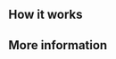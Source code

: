 <!-- 
Introduce your plugin, expanding on the description in the _metadata.yaml file.
What does your plugin do? Why would someone want to use it? 

If this is an Enterprise version of an open-source plugin, explain what benefits the 
plugin adds over the free version.
-->

## How it works

<!-- Describe how your plugin works. For example, if it transforms requests, how does it do that? -->

## More information

<!-- Bulleted list of links to more info about your plugin -->